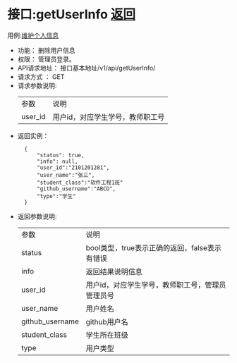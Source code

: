 # 接口:getUserInfo [返回][1]

用例:[维护个人信息][2]

<ul>
<li>功能： 删除用户信息</li>
<li>权限： 管理员登录。</li>
<li>API请求地址： 接口基本地址/v1/api/getUserInfo/<user_id></li>
<li>请求方式 ：  GET</li>

<li>请求参数说明:</li>
    <table>
        <tr>
            <td>参数</td>   
            <td>说明</td>
        </tr>
        <tr>
            <td>user_id</td>
            <td>用户id，对应学生学号，教师职工号</td>
        </tr>
    </table>

<li>返回实例：</li>

```
  {         
      "status": true,
      "info": null,
      "user_id":"2101201281",    
      "user_name":"张三",
      "student_class":"软件工程1班"
      "github_username":"ABCD",
      "type":"学生"            
  }
```

<li>返回参数说明:</li>
    <table>
        <tr>
            <td>参数</td>   
            <td>说明</td>
        </tr>
        <tr>
            <td>status</td>
            <td>bool类型，true表示正确的返回，false表示有错误</td>
        </tr>
        <tr>
            <td>info</td>
            <td>返回结果说明信息</td>
        </tr>
        <tr>
            <td>user_id</td>
            <td>用户id，对应学生学号，教师职工号，管理员管理员号</td>
        </tr>
        <tr>
            <td>user_name</td>
            <td>用户姓名</td>
        </tr>
        <tr>
            <td>github_username</td>
            <td>github用户名</td>
        </tr>
        <tr>
            <td>student_class</td>
            <td>学生所在班级</td>
        </tr>
        <tr>
            <td>type</td>
            <td>用户类型</td>
        </tr>
    </table>
</ul>

[1]: https://github.com/mzy1997/is_analysis/blob/master/test6/README.md    "返回" 
[2]: https://github.com/mzy1997/is_analysis/blob/master/test6/用例/维护个人信息.md    "维护个人信息"
